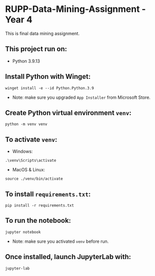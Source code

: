 # RUPP-Data-Mining-Assignment - Year 4
This is final data mining assignment.

## This project run on:
- Python 3.9.13

## Install Python with Winget:
```
winget install -e --id Python.Python.3.9
```
- Note: make sure you upgraded `App Installer` from Microsoft Store.

## Create Python virtual environment `venv`:
```
python -m venv venv
```

## To activate `venv`:
- Windows:
```
.\venv\Scripts\activate
```

- MacOS & Linux:
```
source ./venv/bin/activate
```

## To install `requirements.txt`:
```
pip install -r requirements.txt
```

## To run the notebook:
```
jupyter notebook
```
- Note: make sure you activated `venv` before run.

## Once installed, launch JupyterLab with:
```
jupyter-lab
```
